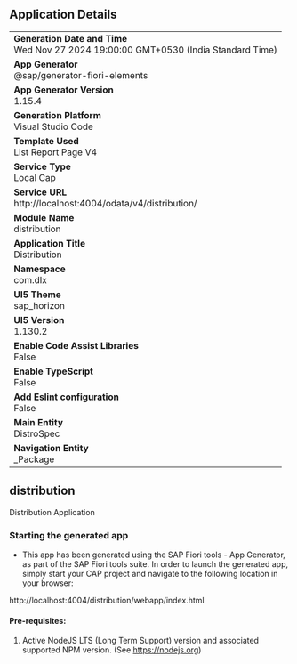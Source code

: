 ## Application Details
|               |
| ------------- |
|**Generation Date and Time**<br>Wed Nov 27 2024 19:00:00 GMT+0530 (India Standard Time)|
|**App Generator**<br>@sap/generator-fiori-elements|
|**App Generator Version**<br>1.15.4|
|**Generation Platform**<br>Visual Studio Code|
|**Template Used**<br>List Report Page V4|
|**Service Type**<br>Local Cap|
|**Service URL**<br>http://localhost:4004/odata/v4/distribution/|
|**Module Name**<br>distribution|
|**Application Title**<br>Distribution|
|**Namespace**<br>com.dlx|
|**UI5 Theme**<br>sap_horizon|
|**UI5 Version**<br>1.130.2|
|**Enable Code Assist Libraries**<br>False|
|**Enable TypeScript**<br>False|
|**Add Eslint configuration**<br>False|
|**Main Entity**<br>DistroSpec|
|**Navigation Entity**<br>_Package|

## distribution

Distribution Application

### Starting the generated app

-   This app has been generated using the SAP Fiori tools - App Generator, as part of the SAP Fiori tools suite.  In order to launch the generated app, simply start your CAP project and navigate to the following location in your browser:

http://localhost:4004/distribution/webapp/index.html

#### Pre-requisites:

1. Active NodeJS LTS (Long Term Support) version and associated supported NPM version.  (See https://nodejs.org)



